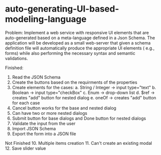 # auto-generating-UI-based-modeling-language

Problem: 
Implement a web service with responsive UI elements that are auto-generated based on a meta-language defined in a Json Schema. The application will be developed as a small web-server that given a schema definition file will automatically produce the appropriate UI elements ( e.g., forms) while also performing the necessary syntax and semantic validations.

Finished:
1. Read the JSON Schema
2. Create the buttons based on the requirments of the properties
3. Create elements for the cases:
    a. String / Integer -> input type="text"
    b. Boolean -> input type="checkBox"
    c. Enum -> drop-down list
    d. $ref -> creates "add" button for nested dialog
    e. oneOf -> creates "add" button for each case
4. Cancel button works for the base and nested dialog
5. Can have two or more nested dialogs
6. Submit button for base dialogs and Done button for nested dialogs
7. Validate the input from the user 
8. Import JSON Schema
9. Export the form into a JSON file

Not Finished
10. Multiple items creation
11. Can't create an existing modal
12. Save slider value
